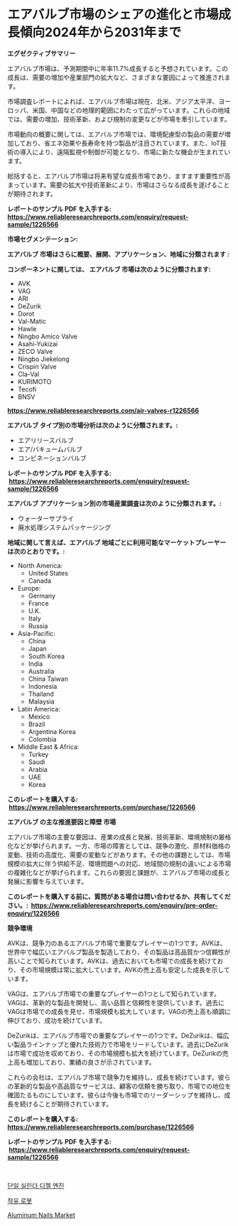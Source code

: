<p><h1>エアバルブ市場のシェアの進化と市場成長傾向2024年から2031年まで</h1></p><p><strong>エグゼクティブサマリー</strong></p>
<p><p>エアバルブ市場は、予測期間中に年率11.7%成長すると予想されています。この成長は、需要の増加や産業部門の拡大など、さまざまな要因によって推進されます。</p><p>市場調査レポートによれば、エアバルブ市場は現在、北米、アジア太平洋、ヨーロッパ、米国、中国などの地理的範囲にわたって広がっています。これらの地域では、需要の増加、技術革新、および規制の変更などが市場を牽引しています。</p><p>市場動向の概要に関しては、エアバルブ市場では、環境配慮型の製品の需要が増加しており、省エネ効果や長寿命を持つ製品が注目されています。また、IoT技術の導入により、遠隔監視や制御が可能となり、市場に新たな機会が生まれています。</p><p>総括すると、エアバルブ市場は将来有望な成長市場であり、ますます重要性が高まっています。需要の拡大や技術革新により、市場はさらなる成長を遂げることが期待されます。</p></p>
<p><strong>レポートのサンプル PDF を入手する: <a href="https://www.reliableresearchreports.com/enquiry/request-sample/1226566">https://www.reliableresearchreports.com/enquiry/request-sample/1226566</a></strong></p>
<p><strong>市場セグメンテーション:</strong></p>
<p><strong> エアバルブ 市場はさらに概要、展開、アプリケーション、地域に分類されます :</strong></p>
<p><strong>コンポーネントに関しては、 エアバルブ 市場は次のように分類されます: &nbsp;</strong></p>
<p><ul><li>AVK</li><li>VAG</li><li>ARI</li><li>DeZurik</li><li>Dorot</li><li>Val-Matic</li><li>Hawle</li><li>Ningbo Amico Valve</li><li>Asahi-Yukizai</li><li>ZECO Valve</li><li>Ningbo Jiekelong</li><li>Crispin Valve</li><li>Cla-Val</li><li>KURIMOTO</li><li>Tecofi</li><li>BNSV</li></ul></p>
<p><strong><a href="https://www.reliableresearchreports.com/air-valves-r1226566">https://www.reliableresearchreports.com/air-valves-r1226566</a></strong></p>
<p><strong> エアバルブ タイプ別の市場分析は次のように分類されます。:</strong></p>
<p><ul><li>エアリリースバルブ</li><li>エア/バキュームバルブ</li><li>コンビネーションバルブ</li></ul></p>
<p><strong>レポートのサンプル PDF を入手する: &nbsp;<a href="https://www.reliableresearchreports.com/enquiry/request-sample/1226566">https://www.reliableresearchreports.com/enquiry/request-sample/1226566</a></strong></p>
<p><strong> エアバルブ アプリケーション別の市場産業調査は次のように分類されます。:</strong></p>
<p><ul><li>ウォーターサプライ</li><li>廃水処理システムパッケージング</li></ul></p>
<p><strong>地域に関して言えば、エアバルブ 地域ごとに利用可能なマーケットプレーヤーは次のとおりです。:</strong></p>
<p><ul>
    <li>
        North America:
        <ul>
            <li>United States</li>
            <li>Canada</li>
        </ul>
    </li>
    <li>
        Europe:
        <ul>
            <li>Germany</li>
            <li>France</li>
            <li>U.K.</li>
            <li>Italy</li>
            <li>Russia</li>
        </ul>
    </li>
    <li>
        Asia-Pacific:
        <ul>
            <li>China</li>
            <li>Japan</li>
            <li>South Korea</li>
            <li>India</li>
            <li>Australia</li>
            <li>China Taiwan</li>
            <li>Indonesia</li>
            <li>Thailand</li>
            <li>Malaysia</li>
        </ul>
    </li>
    <li>
        Latin America:
        <ul>
            <li>Mexico</li>
            <li>Brazil</li>
            <li>Argentina Korea</li>
            <li>Colombia</li>
        </ul>
    </li>
    <li>
        Middle East & Africa:
        <ul>
            <li>Turkey</li>
            <li>Saudi</li>
            <li>Arabia</li>
            <li>UAE</li>
            <li>Korea</li>
        </ul>
    </li>
    </ul></p>
<p><strong>このレポートを購入する: &nbsp;<a href="https://www.reliableresearchreports.com/purchase/1226566">https://www.reliableresearchreports.com/purchase/1226566</a></strong></p>
<p><strong>エアバルブ の主な推進要因と障壁 市場</strong></p>
<p><p>エアバルブ市場の主要な要因は、産業の成長と発展、技術革新、環境規制の厳格化などが挙げられます。一方、市場の障害としては、競争の激化、原材料価格の変動、技術の高度化、需要の変動などがあります。その他の課題としては、市場規模の拡大に伴う供給不足、環境問題への対応、地域間の規制の違いによる市場の複雑化などが挙げられます。これらの要因と課題が、エアバルブ市場の成長と発展に影響を与えています。</p></p>
<p><strong>このレポートを購入する前に、質問がある場合は問い合わせるか、共有してください。:&nbsp; <a href="https://www.reliableresearchreports.com/enquiry/pre-order-enquiry/1226566">https://www.reliableresearchreports.com/enquiry/pre-order-enquiry/1226566</a></strong></p>
<p><strong>競争環境</strong></p>
<p><p>AVKは、競争力のあるエアバルブ市場で重要なプレイヤーの1つです。AVKは、世界中で幅広いエアバルブ製品を製造しており、その製品は高品質かつ信頼性が高いことで知られています。AVKは、過去においても市場での成長を続けており、その市場規模は常に拡大しています。AVKの売上高も安定した成長を示しています。</p><p>VAGは、エアバルブ市場での重要なプレイヤーの1つとして知られています。VAGは、革新的な製品を開発し、高い品質と信頼性を提供しています。過去にVAGは市場での成長を見せ、市場規模も拡大しています。VAGの売上高も順調に伸びており、成功を続けています。</p><p>DeZurikは、エアバルブ市場での重要なプレイヤーの1つです。DeZurikは、幅広い製品ラインナップと優れた技術力で市場をリードしています。過去にDeZurikは市場で成功を収めており、その市場規模も拡大を続けています。DeZurikの売上高も増加しており、業績の良さが示されています。</p><p>これらの会社は、エアバルブ市場で競争力を維持し、成長を続けています。彼らの革新的な製品や高品質なサービスは、顧客の信頼を勝ち取り、市場での地位を確固たるものにしています。彼らは今後も市場でのリーダーシップを維持し、成長を続けることが期待されています。</p></p>
<p><strong>このレポートを購入する: &nbsp; <a href="https://www.reliableresearchreports.com/purchase/1226566">https://www.reliableresearchreports.com/purchase/1226566</a></strong></p>
<p><strong>レポートのサンプル PDF を入手する: &nbsp;<a href="https://www.reliableresearchreports.com/enquiry/request-sample/1226566">https://www.reliableresearchreports.com/enquiry/request-sample/1226566</a></strong><strong></strong></p>
<p>&nbsp;</p>
<p><p><a href="https://github.com/CorEmtymerich56566/Market-Research-Report-List-1/blob/main/856302619552.md">단일 실린더 디젤 엔진</a></p><p><a href="https://github.com/GabrielBlanda5656/Market-Research-Report-List-1/blob/main/501667319551.md">착유 로봇</a></p><p><a href="https://picayune-night-cbd.notion.site/Aluminum-Nails-Market-Research-Report-Reveals-The-Latest-Trends-And-Opportunities-of-this-Market-for-d21907e7a18549e1b0aa39d082fa63c6">Aluminum Nails Market</a></p></p>